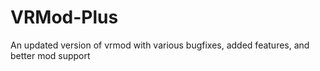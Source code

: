 # VRMod-Plus
 An updated version of vrmod with various bugfixes, added features, and better mod support
